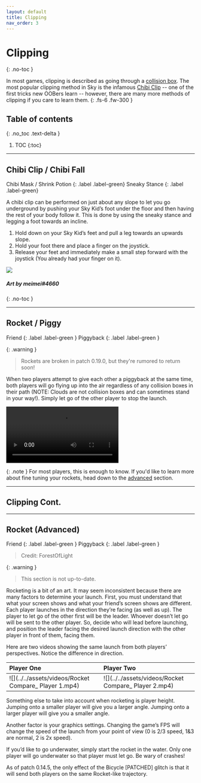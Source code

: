```yaml
---
layout: default
title: Clipping
nav_order: 3
---
```


# Clipping
{: .no-toc }

In most games, clipping is described as going through a [collision box](./docs/terms-and-methods/#collision-boxes). The most popular clipping method in Sky is the infamous [Chibi Clip](#chibi-clip-/-chibi-fall) -- one of the first tricks new OOBers learn -- however, there are many more methods of clipping if you care to learn them.
{: .fs-6 .fw-300 }

## Table of contents
{: .no_toc .text-delta }

1. TOC
{:toc}

---

## Chibi Clip / Chibi Fall

Chibi Mask / Shrink Potion
{: .label .label-green}
Sneaky Stance
{: .label .label-green}

A chibi clip can be performed on just about any slope to let you go underground by pushing your Sky Kid’s foot under the floor and then having the rest of your body follow it. This is done by using the sneaky stance and legging a foot towards an incline.

1. Hold down on your Sky Kid’s feet and pull a leg towards an upwards slope.
1. Hold your foot there and place a finger on the joystick.
1. Release your feet and immediately make a small step forward with the joystick (You already had your finger on it).

![](../../assets/images/chibiclip.jpg)

##### Art by meimei#4660
{: .no-toc }

---

## Rocket / Piggy

Friend
{: .label .label-green }
Piggyback
{: .label .label-green }

{: .warning }
> Rockets are broken in patch 0.19.0, but they're rumored to return soon!

When two players attempt to give each other a piggyback at the same time, both players will go flying up into the air regardless of any collision boxes in their path (NOTE: Clouds are not collision boxes and can sometimes stand in your way!). Simply let go of the other player to stop the launch.

![](../../assets/videos/Rocket.mov)

{: .note }
For most players, this is enough to know. If you'd like to learn more about fine tuning your rockets, head down to the [advanced](#rocket-advanced) section.

---

## Clipping Cont.

---

## [](#rocket-advanced)Rocket (Advanced)

Friend
{: .label .label-green }
Piggyback
{: .label .label-green }

> Credit: ForestOfLight

{: .warning }
> This section is not up-to-date.

Rocketing is a bit of an art. It may seem inconsistent because there are many factors to determine your launch. First, you must understand that what your screen shows and what your friend’s screen shows are different. Each player launches in the direction they’re facing (as well as up). The player to let go of the other first will be the leader. Whoever doesn’t let go will be sent to the other player. So, decide who will lead before launching, and position the leader facing the desired launch direction with the other player in front of them, facing them. 

Here are two videos showing the same launch from both players’ perspectives. Notice the difference in direction.

| Player One                                            | Player Two                                             |
|:------------------------------------------------------|:-------------------------------------------------------|
|![](../../assets/videos/Rocket Compare_ Player 1.mp4)  | ![](../../assets/videos/Rocket Compare_ Player 2.mp4)  |

Something else to take into account when rocketing is player height. Jumping onto a smaller player will give you a larger angle. Jumping onto a larger player will give you a smaller angle.

Another factor is your graphics settings. Changing the game’s FPS will change the speed of the launch from your point of view (0 is 2/3 speed, 1&3 are normal, 2 is 2x speed).

If you’d like to go underwater, simply start the rocket in the water. Only one player will go underwater so that player must let go. Be wary of crashes!

As of patch 0.14.5, the only effect of the Bicycle [PATCHED] glitch is that it will send both players on the same Rocket-like trajectory.
